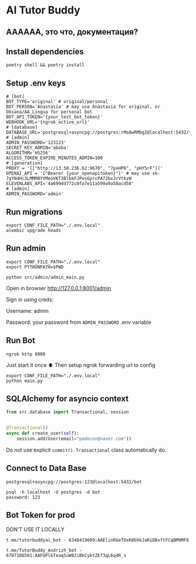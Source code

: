 # AI Tutor Buddy
## АААААА, это что, документация?
## Install dependencies

```
poetry shell && poetry install
```

## Setup .env keys

```
# [bot]
BOT_TYPE='original' # original/personal
BOT_PERSON='Anastasia' # may use Anastasia for original, or Oksana/AA_Lingua for personal bot
BOT_API_TOKEN='{your_test_bot_token}'
WEBHOOK_URL='{ngrok_active_url}'
# [database]
DATABASE_URL='postgresql+asyncpg://postgres:rMoAwRMbgI@localhost:5432/{db_name}'
# [admin]
ADMIN_PASSWORD='123123'
SECRET_KEY_ADMIN='aboba'
ALGORITHM='HS256'
ACCESS_TOKEN_EXPIRE_MINUTES_ADMIN=100
# [generation]
PROXY = '[["http://13.50.236.62:9670", "7pxHP6", "pHY5rF"]]'
OPENAI_API = '["Bearer {your_openapitoken}"]' # may use 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
ELEVENLABS_API='4a699dd772c0fa7e11a599a9a58acd50'
# [admin]
ADMIN_PASSWORD='admin'
```

## Run migrations

```
export CONF_FILE_PATH="./.env.local"
alembic upgrade heads
```

## Run admin

```
export CONF_FILE_PATH="./.env.local"
export PYTHONPATH=$PWD
```

```
python src/admin/admin_main.py
```

Open in browser http://127.0.0.1:8001/admin

Sign in using creds:

Username: admin

Password: your password from `ADMIN_PASSWORD` .env variable

## Run Bot

```
ngrok http 8000
```
Just start it once ⬆️
Then setup ngrok forwarding url to config
```
export CONF_FILE_PATH="./.env.local"
python main.py
```

## SQLAlchemy for asyncio context

```python
from src.database import Transactional, session


@Transactional()
async def create_user(self):
    session.add(User(email="padocon@naver.com"))
```

Do not use explicit `commit()`. `Transactional` class automatically do.

## Connect to Data Base
```
postgresql+asyncpg://postgres:123@localhost:5432/bot

psql -h localhost -U postgres -d bot
password: 123

```

## Bot Token for prod

DON'T USE IT LOCALLY

```
t.me/tutorbuddyai_bot - 6348419609:AAElinRGeTOxK8bhkJaRiD8xftFCqBM9MF8

t.me/TutorBuddy_Andrizh_bot - 6707186501:AAFUPlkTeaq5uW82iBkCyktZEf3qL6q4R_s
```
